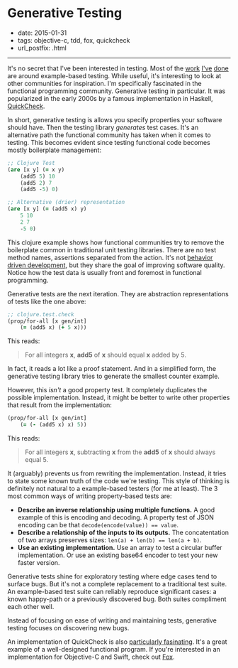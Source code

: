 # Generative Testing

- date: 2015-01-31
- tags: objective-c, tdd, fox, quickcheck
- url_postfix: .html

--------------------------------------

It's no secret that I've been interested in testing. Most of the [work][Cedar]
[I've][Quick] [done][Nimble] are around example-based testing. While useful,
it's interesting to look at other communities for inspiration. I'm specifically
fascinated in the functional programming community. Generative testing in
particular. It was popularized in the early 2000s by a famous implementation in
Haskell, [QuickCheck][QuickCheck].

In short, generative testing is allows you specify properties your software
should have. Then the testing library *generates* test cases. It's an
alternative path the functional community has taken when it comes to testing.
This becomes evident since testing functional code becomes mostly boilerplate
management:

```clojure
;; Clojure Test
(are [x y] (= x y)
	(add5 5) 10
	(add5 2) 7
	(add5 -5) 0)

;; Alternative (drier) representation
(are [x y] (= (add5 x) y)
	5 10
	2 7
	-5 0)
```

This clojure example shows how functional communities try to remove the
boilerplate common in traditional unit testing libraries. There are no test
method names, assertions separated from the action. It's not [behavior driven
development][BDD], but they share the goal of improving software quality.
Notice how the test data is usually front and foremost in functional
programming.

Generative tests are the next iteration. They are abstraction representations
of tests like the one above:

```clojure
;; clojure.test.check
(prop/for-all [x gen/int]
	(= (add5 x) (+ 5 x)))
```

This reads:

> For all integers **x**, **add5** of **x** should equal **x** added by 5.

In fact, it reads a lot like a proof statement. And in a simplified
form, the generative testing library tries to generate the smallest counter
example.

However, this *isn't* a good property test. It completely duplicates the
possible implementation. Instead, it might be better to write other properties
that result from the implementation:

```clojure
(prop/for-all [x gen/int]
	(= (- (add5 x) x) 5))
```

This reads:

> For all integers **x**, subtracting **x** from the **add5** of **x** should
> always equal 5.

It (arguably) prevents us from rewriting the implementation. Instead, it tries
to state some known truth of the code we're testing. This style of thinking is
definitely not natural to a example-based testers (for me at least). The 3 most
common ways of writing property-based tests are:

- **Describe an inverse relationship using multiple functions.** A good example
  of this is encoding and decoding. A property test of JSON encoding can be
  that ``decode(encode(value)) == value``.
- **Describe a relationship of the inputs to its outputs.** The concatentation
  of two arrays preserves sizes: ``len(a) + len(b) == len(a + b)``.
- **Use an existing implementation.** Use an array to test a circular buffer
  implementation. Or use an existing base64 encoder to test your new faster
  version.

Generative tests shine for exploratory testing where edge cases tend to surface
bugs. But it's not a complete replacement to a traditional test suite. An
example-based test suite can reliably reproduce significant cases: a known
happy-path or a previously discovered bug. Both suites compliment each other
well.

Instead of focusing on ease of writing and maintaining tests, generative
testing focuses on discovering new bugs.

An implementation of QuickCheck is also [particularly fasinating][test.check].
It's a great example of a well-designed functional program. If you're
interested in an implementation for Objective-C and Swift, check out
[Fox][fox].

[Cedar]: https://github.com/pivotal/cedar "Cedar - BDD for Objective-C"
[Quick]: https://github.com/Quick/Quick "Quick - BDD for Swift and Objective-C"
[Nimble]: https://github.com/Nimble/Nimble "Nimble Matcher Library for Swift and Objective-C"
[QuickCheck]: https://hackage.haskell.org/package/QuickCheck
[BDD]: http://dannorth.net/introducing-bdd/
[test.check]: http://reiddraper.com/writing-simple-check/
[Fox]: http://github.com/jeffh/Fox
